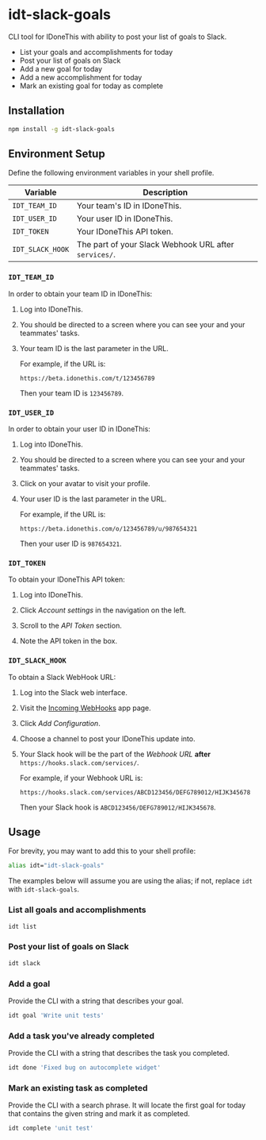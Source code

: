 # idt-slack-goals
CLI tool for IDoneThis with ability to post your list of goals to Slack.

* List your goals and accomplishments for today
* Post your list of goals on Slack
* Add a new goal for today
* Add a new accomplishment for today
* Mark an existing goal for today as complete

## Installation
```sh
npm install -g idt-slack-goals
```

## Environment Setup
Define the following environment variables in your shell profile.

| Variable         | Description                                           |
| ---------------- | ----------------------------------------------------- |
| `IDT_TEAM_ID`    | Your team's ID in IDoneThis.                          |
| `IDT_USER_ID`    | Your user ID in IDoneThis.                            |
| `IDT_TOKEN`      | Your IDoneThis API token.                             |
| `IDT_SLACK_HOOK` | The part of your Slack Webhook URL after `services/`. |

### `IDT_TEAM_ID`

In order to obtain your team ID in IDoneThis:

1. Log into IDoneThis.

1. You should be directed to a screen where you can see your and your teammates' tasks.

1. Your team ID is the last parameter in the URL.

   For example, if the URL is:
   
   ```
   https://beta.idonethis.com/t/123456789
   ```
   
   Then your team ID is `123456789`.
   
### `IDT_USER_ID`

In order to obtain your user ID in IDoneThis:

1. Log into IDoneThis.

1. You should be directed to a screen where you can see your and your teammates' tasks.

1. Click on your avatar to visit your profile.

1. Your user ID is the last parameter in the URL.

   For example, if the URL is:

   ```
   https://beta.idonethis.com/o/123456789/u/987654321
   ```

   Then your user ID is `987654321`.

### `IDT_TOKEN`

To obtain your IDoneThis API token:

1. Log into IDoneThis.

1. Click *Account settings* in the navigation on the left.

1. Scroll to the *API Token* section.

1. Note the API token in the box.

### `IDT_SLACK_HOOK`

To obtain a Slack WebHook URL:

1. Log into the Slack web interface.

1. Visit the [Incoming WebHooks](https://brightbytes.slack.com/apps/A0F7XDUAZ-incoming-webhooks) app page.

1. Click _Add Configuration_.

1. Choose a channel to post your IDoneThis update into.

1. Your Slack hook will be the part of the *Webhook URL* **after** `https://hooks.slack.com/services/`.

   For example, if your Webhook URL is:
   
   ```
   https://hooks.slack.com/services/ABCD123456/DEFG789012/HIJK345678
   ```

   Then your Slack hook is `ABCD123456/DEFG789012/HIJK345678`.

## Usage

For brevity, you may want to add this to your shell profile:

```sh
alias idt="idt-slack-goals"
```

The examples below will assume you are using the alias; if not, replace `idt` with `idt-slack-goals`.

### List all goals and accomplishments

```sh
idt list
```

### Post your list of goals on Slack

```sh
idt slack
```

### Add a goal

Provide the CLI with a string that describes your goal.

```sh
idt goal 'Write unit tests'
```

### Add a task you've already completed

Provide the CLI with a string that describes the task you completed.

```sh
idt done 'Fixed bug on autocomplete widget'
```

### Mark an existing task as completed

Provide the CLI with a search phrase. It will locate the first goal for today that contains the given string and mark it as completed.

```sh
idt complete 'unit test'
```
